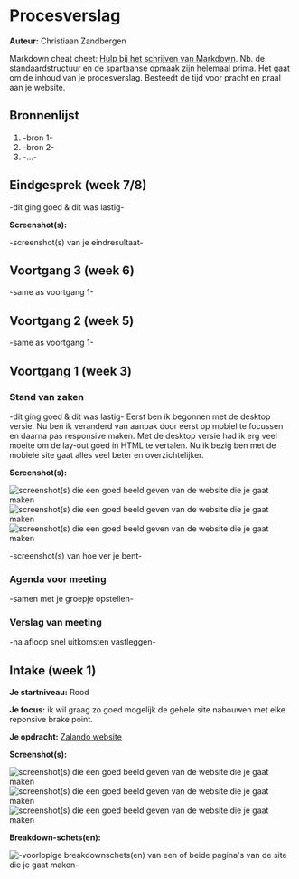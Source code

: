 # Procesverslag
**Auteur:** Christiaan Zandbergen

Markdown cheat cheet: [Hulp bij het schrijven van Markdown](https://github.com/adam-p/markdown-here/wiki/Markdown-Cheatsheet). Nb. de standaardstructuur en de spartaanse opmaak zijn helemaal prima. Het gaat om de inhoud van je procesverslag. Besteedt de tijd voor pracht en praal aan je website.



## Bronnenlijst
1. -bron 1-
2. -bron 2-
3. -...-



## Eindgesprek (week 7/8)

-dit ging goed & dit was lastig-

**Screenshot(s):**

-screenshot(s) van je eindresultaat-



## Voortgang 3 (week 6)

-same as voortgang 1-



## Voortgang 2 (week 5)

-same as voortgang 1-



## Voortgang 1 (week 3)

### Stand van zaken

-dit ging goed & dit was lastig-
Eerst ben ik begonnen met de desktop versie. Nu ben ik veranderd van aanpak door eerst op mobiel te focussen en daarna pas responsive maken. Met de desktop versie had ik erg veel moeite om de lay-out goed in HTML te vertalen. Nu ik bezig ben met de mobiele site gaat alles veel beter en overzichtelijker.

**Screenshot(s):**

![screenshot(s) die een goed beeld geven van de website die je gaat maken](images/Schermopname(20).png)
![screenshot(s) die een goed beeld geven van de website die je gaat maken](images/Schermopname(21).png)
![screenshot(s) die een goed beeld geven van de website die je gaat maken](images/Schermopname(22).png)

-screenshot(s) van hoe ver je bent-

### Agenda voor meeting

-samen met je groepje opstellen-

### Verslag van meeting

-na afloop snel uitkomsten vastleggen-



## Intake (week 1)

**Je startniveau:** Rood

**Je focus:** ik wil graag zo goed mogelijk de gehele site nabouwen met elke reponsive brake point.

**Je opdracht:** [Zalando website](https://www.zalando.nl/heren-home/)

**Screenshot(s):**

![screenshot(s) die een goed beeld geven van de website die je gaat maken](images/Schermopname(1).png)
![screenshot(s) die een goed beeld geven van de website die je gaat maken](images/Schermopname(2).png)
![screenshot(s) die een goed beeld geven van de website die je gaat maken](images/Schermopname(3).png)

**Breakdown-schets(en):**

![-voorlopige breakdownschets(en) van een of beide pagina's van de site die je gaat maken-](images/Schets1.jpg)
